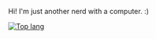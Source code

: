 Hi! I'm just another nerd with a computer. :)

[![Top lang](https://github-readme-stats.vercel.app/api/top-langs/?username=TheCatOverlord&hide=javascript,php,html&layout=compact&theme=dracula)](https://github.com/TheCatOverlord)
